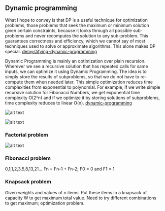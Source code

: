 ## Dynamic programming
What I hope to convey is that DP is a useful technique for optimization problems, those problems that seek the maximum or minimum solution given certain constraints, because it looks through all possible sub-problems and never recomputes the solution to any sub-problem. This guarantees correctness and efficiency, which we cannot say of most techniques used to solve or approximate algorithms. This alone makes DP special.
[demystifying-dynamic-programming](https://www.freecodecamp.org/news/demystifying-dynamic-programming-3efafb8d4296/)

Dynamic Programming is mainly an optimization over plain recursion. Wherever we see a recursive solution that has repeated calls for same inputs, we can optimize it using Dynamic Programming. The idea is to simply store the results of subproblems, so that we do not have to re-compute them when needed later. This simple optimization reduces time complexities from exponential to polynomial. For example, if we write simple recursive solution for Fibonacci Numbers, we get exponential time complexity O(2^n) and if we optimize it by storing solutions of subproblems, time complexity reduces to linear O(n).
[dynamic-programming](https://www.geeksforgeeks.org/dynamic-programming/)

![alt text](https://www.geeksforgeeks.org/wp-content/uploads/Dynamic-Programming-1-768x384.png)

![alt text](https://media.geeksforgeeks.org/wp-content/cdn-uploads/Tabulation-vs-Memoization-1.png)

### Factorial problem
![alt text](https://media.geeksforgeeks.org/wp-content/cdn-uploads/factorial.png)

### Fibonacci problem
0,1,1,2,3,5,8,13,21...
Fn = Fn-1 + Fn-2; F0 = 0 and F1 = 1


### Knapsack problem

Given weights and values of n items. Put these items in a knapsack of capacity W to get maximum total value.
Need to try different combinations to get maximum; optimization problem.

